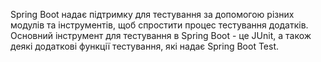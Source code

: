 Spring Boot надає підтримку для тестування за допомогою різних модулів та інструментів, щоб спростити процес тестування додатків. Основний інструмент для тестування в Spring Boot - це JUnit, а також деякі додаткові функції тестування, які надає Spring Boot Test.